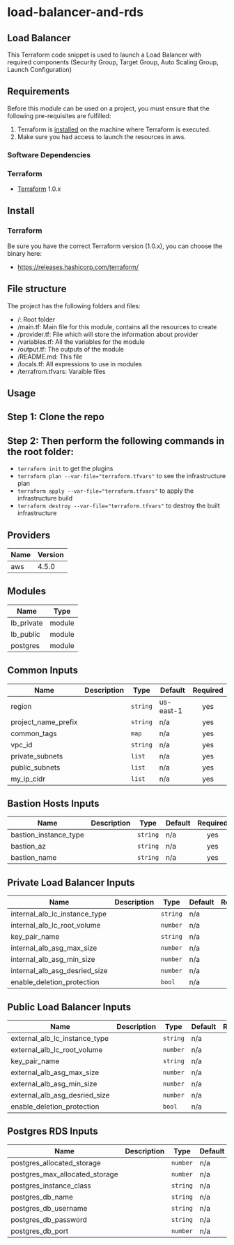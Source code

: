 # load-balancer-and-rds

## Load Balancer

This Terraform code snippet is used to launch a Load Balancer with required components (Security Group, Target Group, Auto Scaling Group, Launch Configuration)

## Requirements

Before this module can be used on a project, you must ensure that the following pre-requisites are fulfilled:

1. Terraform is [installed](#software-dependencies) on the machine where Terraform is executed.
2. Make sure you had access to launch the resources in aws.


### Software Dependencies
### Terraform
- [Terraform](https://www.terraform.io/downloads.html) 1.0.x



## Install

### Terraform
Be sure you have the correct Terraform version (1.0.x), you can choose the binary here:
- https://releases.hashicorp.com/terraform/

## File structure
The project has the following folders and files:

- /: Root folder
- /main.tf: Main file for this module, contains all the resources to create
- /provider.tf: File which will store the information about provider
- /variables.tf: All the variables for the module
- /output.tf: The outputs of the module
- /README.md: This file
- /locals.tf: All expressions to use in modules
- /terrafrom.tfvars: Varaible files
 
## Usage

## Step 1: Clone the repo
## Step 2: Then perform the following commands in the root folder:

- `terraform init` to get the plugins
- `terraform plan --var-file="terraform.tfvars"` to see the infrastructure plan
- `terraform apply --var-file="terraform.tfvars"` to apply the infrastructure build
- `terraform destroy --var-file="terraform.tfvars"` to destroy the built infrastructure

## Providers
| Name | Version |
|------|---------|
| aws  | 4.5.0 |

## Modules

| Name | Type |
|------|------|
| lb_private  | module |
| lb_public | module |
| postgres | module |

## Common Inputs

| Name | Description | Type | Default | Required |
|------|-------------|------|---------|:--------:|
| region |  | `string` | us-east-1 | yes |
| project_name_prefix |  | `string` | n/a | yes |
| common_tags |  | `map` | n/a | yes |
| vpc_id |  | `string` | n/a | yes |
| private_subnets |  | `list` | n/a | yes |
| public_subnets |  | `list` | n/a | yes |
| my_ip_cidr |  | `list` | n/a | yes |


## Bastion Hosts Inputs

| Name | Description | Type | Default | Required |
|------|-------------|------|---------|:--------:|
| bastion_instance_type |  | `string` | n/a | yes |
| bastion_az |  | `string` | n/a | yes |
| bastion_name |  | `string` | n/a | yes |


## Private Load Balancer Inputs

| Name | Description | Type | Default | Required |
|------|-------------|------|---------|:--------:|
| internal_alb_lc_instance_type |  | `string` | n/a | yes |
| internal_alb_lc_root_volume |  | `number` | n/a | yes |
| key_pair_name |  | `string` | n/a | yes |
| internal_alb_asg_max_size |  | `number` | n/a | yes |
| internal_alb_asg_min_size |  | `number` | n/a | yes |
| internal_alb_asg_desried_size |  | `number` | n/a | yes |
| enable_deletion_protection |  | `bool` | n/a | no |


## Public Load Balancer Inputs

| Name | Description | Type | Default | Required |
|------|-------------|------|---------|:--------:|
| external_alb_lc_instance_type |  | `string` | n/a | yes |
| external_alb_lc_root_volume |  | `number` | n/a | yes |
| key_pair_name |  | `string` | n/a | yes |
| external_alb_asg_max_size |  | `number` | n/a | yes |
| external_alb_asg_min_size |  | `number` | n/a | yes |
| external_alb_asg_desried_size |  | `number` | n/a | yes |
| enable_deletion_protection |  | `bool` | n/a | no |


## Postgres RDS Inputs

| Name | Description | Type | Default | Required |
|------|-------------|------|---------|:--------:|
| postgres_allocated_storage |  | `number` | n/a | yes |
| postgres_max_allocated_storage |  | `number` | n/a | yes |
| postgres_instance_class |  | `string` | n/a | yes |
| postgres_db_name |  | `string` | n/a | yes |
| postgres_db_username |  | `string` | n/a | yes |
| postgres_db_password |  | `string` | n/a | yes |
| postgres_db_port |  | `number` | n/a | no |